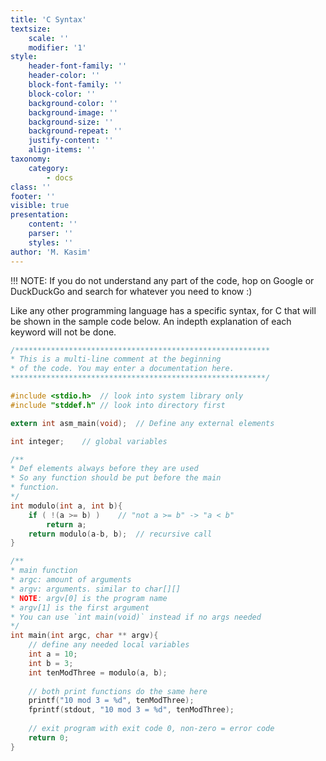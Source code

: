 ```yaml
---
title: 'C Syntax'
textsize:
    scale: ''
    modifier: '1'
style:
    header-font-family: ''
    header-color: ''
    block-font-family: ''
    block-color: ''
    background-color: ''
    background-image: ''
    background-size: ''
    background-repeat: ''
    justify-content: ''
    align-items: ''
taxonomy:
    category:
        - docs
class: ''
footer: ''
visible: true
presentation:
    content: ''
    parser: ''
    styles: ''
author: 'M. Kasim'
---
```


!!! NOTE: If you do not understand any part of the code, hop on Google or DuckDuckGo and search for whatever you need to know :)

Like any other programming language has a specific syntax, for C that will be shown in the sample code below. An indepth explanation of each keyword will not be done.

```C
/*********************************************************
* This is a multi-line comment at the beginning
* of the code. You may enter a documentation here.
*********************************************************/

#include <stdio.h>	// look into system library only
#include "stddef.h" // look into directory first

extern int asm_main(void);	// Define any external elements

int integer;	// global variables

/**
* Def elements always before they are used
* So any function should be put before the main
* function.
*/
int modulo(int a, int b){
	if ( !(a >= b) )	// "not a >= b" -> "a < b"
    	return a;
	return modulo(a-b, b);	// recursive call
}

/**
* main function
* argc: amount of arguments
* argv: arguments. similar to char[][]
* NOTE: argv[0] is the program name
* argv[1] is the first argument
* You can use `int main(void)` instead if no args needed
*/
int main(int argc, char ** argv){
	// define any needed local variables
	int a = 10;
    int b = 3;
    int tenModThree = modulo(a, b);
    
    // both print functions do the same here
    printf("10 mod 3 = %d", tenModThree);
    fprintf(stdout, "10 mod 3 = %d", tenModThree);
    
    // exit program with exit code 0, non-zero = error code
	return 0;
}

```